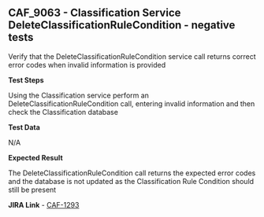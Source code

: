 ## CAF_9063 - Classification Service DeleteClassificationRuleCondition - negative tests ##

Verify that the DeleteClassificationRuleCondition service call returns correct error codes when invalid information is provided

**Test Steps**

Using the Classification service perform an DeleteClassificationRuleCondition call, entering invalid information and then check the Classification database

**Test Data**

N/A

**Expected Result**

The DeleteClassificationRuleCondition call returns the expected error codes and the database is not updated as the Classification Rule Condition should still be present

**JIRA Link** - [CAF-1293](https://jira.autonomy.com/browse/CAF-1293)


